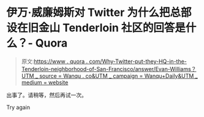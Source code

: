 # 伊万·威廉姆斯对 Twitter 为什么把总部设在旧金山 Tenderloin 社区的回答是什么？- Quora

> 原文:[https://www . quora . com/Why-Twitter-put-they-HQ-in-the-Tenderloin-neighborhood-of-San-Francisco/answer/Evan-Williams？UTM _ source = Wanqu . co&UTM _ campaign = Wanqu+Daily&UTM _ medium = website](https://www.quora.com/Why-did-Twitter-put-their-HQ-in-the-Tenderloin-neighborhood-of-San-Francisco/answer/Evan-Williams?utm_source=wanqu.co&utm_campaign=Wanqu+Daily&utm_medium=website)

出事了。请稍等，然后再试一次。

Try again